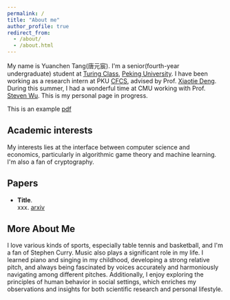 ```yaml
---
permalink: /
title: "About me"
author_profile: true
redirect_from: 
  - /about/
  - /about.html
---
```


My name is Yuanchen Tang(唐元宸). I'm a senior(fourth-year undergraduate) student at [Turing Class](https://cfcs.pku.edu.cn/english/research/turing_program/introduction1/index.htm), [Peking University](https://www.pku.edu.cn).
I have been working as a research intern at PKU [CFCS](https://cfcs.pku.edu.cn/english/), advised by Prof. [Xiaotie Deng](https://cfcs.pku.edu.cn/english/people/faculty/xiaotiedeng/index.htm). During this summer, I had a wonderful time at CMU working with Prof. [Steven Wu](https://zstevenwu.com).
This is my personal page in progress.

This is an example [pdf](files/paper1.pdf)

## Academic interests
My interests lies at the interface between computer science and economics, particularly in algorithmic game theory and machine learning. I'm also a fan of cryptography.

## Papers
+ **Title**. <br>xxx. [arxiv](https://arxiv.org)

## More About Me
I love various kinds of sports, especially table tennis and basketball, and I'm a fan of Stephen Curry. Music also plays a significant role in my life. I learned piano and singing in my childhood, developing a strong relative pitch, and always being fascinated by voices accurately and harmoniously navigating among different pitches. Additionally, I enjoy exploring the principles of human behavior in social settings, which enriches my observations and insights for both scientific research and personal lifestyle.
